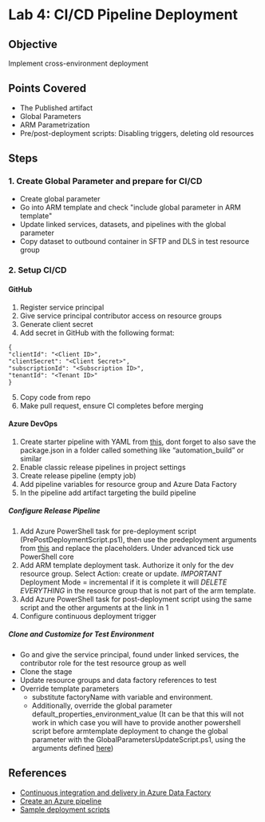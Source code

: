 # Lab 4: CI/CD Pipeline Deployment

## Objective
Implement cross-environment deployment

## Points Covered
- The Published artifact
- Global Parameters
- ARM Parametrization
- Pre/post-deployment scripts: Disabling triggers, deleting old resources

## Steps

### 1. Create Global Parameter and prepare for CI/CD
- Create global parameter
- Go into ARM template and check "include global parameter in ARM template"
- Update linked services, datasets, and pipelines with the global parameter
- Copy dataset to outbound container in SFTP and DLS in test resource group

### 2. Setup CI/CD

#### GitHub
1. Register service principal
2. Give service principal contributor access on resource groups
3. Generate client secret
4. Add secret in GitHub with the following format:
```
{
"clientId": "<Client ID>",
"clientSecret": "<Client Secret>",
"subscriptionId": "<Subscription ID>",
"tenantId": "<Tenant ID>"
}
```

5. Copy code from repo
6. Make pull request, ensure CI completes before merging

#### Azure DevOps
1. Create starter pipeline with YAML from [this](https://learn.microsoft.com/en-us/azure/data-factory/continuous-integration-delivery-improvements#create-an-azure-pipeline), dont forget to also save the package.json in a folder called something like “automation_build” or similar
3. Enable classic release pipelines in project settings
4. Create release pipeline (empty job)
5. Add pipeline variables for resource group and Azure Data Factory
6. In the pipeline add artifact targeting the build pipeline

##### Configure Release Pipeline
1. Add Azure PowerShell task for pre-deployment script (PrePostDeploymentScript.ps1), then use the predeployment arguments from [this](https://learn.microsoft.com/en-us/azure/data-factory/continuous-integration-delivery-sample-script) and replace the placeholders. Under advanced tick use PowerShell core
2. Add ARM template deployment task. Authorize it only for the dev resource group. Select Action: create or update. *IMPORTANT* Deployment Mode = incremental if it is complete it will *DELETE EVERYTHING* in the resource group that is not part of the arm template.
3. Add Azure PowerShell task for post-deployment script using the same script and the other arguments at the link in 1
4. Configure continuous deployment trigger

##### Clone and Customize for Test Environment
- Go and give the service principal, found under linked services, the contributor role for the test resource group as well
- Clone the stage
- Update resource groups and data factory references to test
- Override template parameters
    - substitute factoryName with variable and environment. 
    - Additionally, override the global parameter default_properties_environment_value (It can be that this will not work in which case you will have to provide another powershell script before armtemplate deployment to change the global parameter with the GlobalParametersUpdateScript.ps1, using the arguments defined [here](./../.github/actions/CD/action.yml))

## References
- [Continuous integration and delivery in Azure Data Factory](https://learn.microsoft.com/en-us/azure/data-factory/continuous-integration-delivery)
- [Create an Azure pipeline](https://learn.microsoft.com/en-us/azure/data-factory/continuous-integration-delivery-improvements#create-an-azure-pipeline)
- [Sample deployment scripts](https://learn.microsoft.com/en-us/azure/data-factory/continuous-integration-delivery-sample-script)
